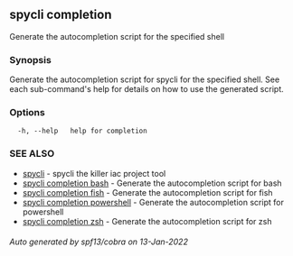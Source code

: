 ## spycli completion

Generate the autocompletion script for the specified shell

### Synopsis

Generate the autocompletion script for spycli for the specified shell.
See each sub-command's help for details on how to use the generated script.


### Options

```
  -h, --help   help for completion
```

### SEE ALSO

* [spycli](spycli.md)	 - spycli the killer iac project tool
* [spycli completion bash](spycli_completion_bash.md)	 - Generate the autocompletion script for bash
* [spycli completion fish](spycli_completion_fish.md)	 - Generate the autocompletion script for fish
* [spycli completion powershell](spycli_completion_powershell.md)	 - Generate the autocompletion script for powershell
* [spycli completion zsh](spycli_completion_zsh.md)	 - Generate the autocompletion script for zsh

###### Auto generated by spf13/cobra on 13-Jan-2022

